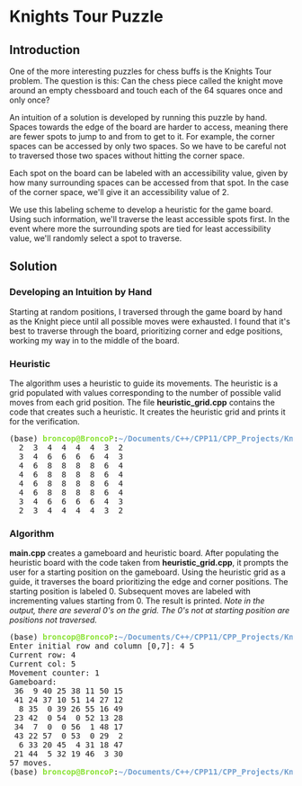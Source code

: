 # Knights Tour Puzzle

## Introduction

One of the more interesting puzzles for chess buffs is the Knights Tour problem. The question is this: Can the chess piece called the knight move around an empty chessboard and touch each of the 64 squares once and only once?

An intuition of a solution is developed by running this puzzle by hand. Spaces towards the edge of the board are harder to access, meaning there are fewer spots to jump to and from to get to it. For example, the corner spaces can be accessed by only two spaces. So we have to be careful not to traversed those two spaces without hitting the corner space.

Each spot on the board can be labeled with an accessibility value, given by how many surrounding spaces can be accessed from that spot. In the case of the corner space, we'll give it an accessibility value of 2.

We use this labeling scheme to develop a heuristic for the game board. Using such information, we'll traverse the least accessible spots first. In the event where more the surrounding spots are tied for least accessibility value, we'll randomly select a spot to traverse.

## Solution

### Developing an Intuition by Hand

Starting at random positions, I traversed through the game board by hand as the Knight piece until all possible moves were exhausted. I found that it's best to traverse through the board, prioritizing corner and edge positions, working my way in to the middle of the board.

### Heuristic

The algorithm uses a heuristic to guide its movements. The heuristic is a grid populated with values corresponding to the number of possible valid moves from each grid position. The file **heuristic_grid.cpp** contains the code that creates such a heuristic. It creates the heuristic grid and prints it for the verification.

<pre>(base) <font color="#8AE234"><b>broncop@BroncoP</b></font>:<font color="#729FCF"><b>~/Documents/C++/CPP11/CPP_Projects/Knights Tour</b></font>$ ./heuristic
  2  3  4  4  4  4  3  2
  3  4  6  6  6  6  4  3
  4  6  8  8  8  8  6  4
  4  6  8  8  8  8  6  4
  4  6  8  8  8  8  6  4
  4  6  8  8  8  8  6  4
  3  4  6  6  6  6  4  3
  2  3  4  4  4  4  3  2
</pre>

### Algorithm

**main.cpp** creates a gameboard and heuristic board. After populating the heuristic board with the code taken from **heuristic_grid.cpp**, it prompts the user for a starting position on the gameboard. Using the heuristic grid as a guide, it traverses the board prioritizing the edge and corner positions. The starting position is labeled 0. Subsequent moves are labeled with incrementing values starting from 0. The result is printed. *Note in the output, there are several 0's on the grid. The 0's not at starting position are positions not traversed.*

<pre>(base) <font color="#8AE234"><b>broncop@BroncoP</b></font>:<font color="#729FCF"><b>~/Documents/C++/CPP11/CPP_Projects/Knights Tour</b></font>$ ./a.out
Enter initial row and column [0,7]: 4 5
Current row: 4
Current col: 5
Movement counter: 1
Gameboard:
 36  9 40 25 38 11 50 15
 41 24 37 10 51 14 27 12
  8 35  0 39 26 55 16 49
 23 42  0 54  0 52 13 28
 34  7  0  0 56  1 48 17
 43 22 57  0 53  0 29  2
  6 33 20 45  4 31 18 47
 21 44  5 32 19 46  3 30
57 moves.
(base) <font color="#8AE234"><b>broncop@BroncoP</b></font>:<font color="#729FCF"><b>~/Documents/C++/CPP11/CPP_Projects/Knights Tour</b></font>$
</pre>
